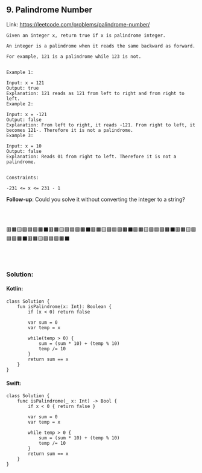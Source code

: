 ## 9. Palindrome Number

  Link: https://leetcode.com/problems/palindrome-number/
  
    Given an integer x, return true if x is palindrome integer.

    An integer is a palindrome when it reads the same backward as forward.

    For example, 121 is a palindrome while 123 is not.


    Example 1:

    Input: x = 121
    Output: true
    Explanation: 121 reads as 121 from left to right and from right to left.
    Example 2:

    Input: x = -121
    Output: false
    Explanation: From left to right, it reads -121. From right to left, it becomes 121-. Therefore it is not a palindrome.
    Example 3:

    Input: x = 10
    Output: false
    Explanation: Reads 01 from right to left. Therefore it is not a palindrome.


    Constraints:

    -231 <= x <= 231 - 1
 

  **Follow-up**: Could you solve it without converting the integer to a string?
  
 
\
&nbsp;

🟥🟧🟨🟩🟦🟪🟫⬛🟥🟧🟨🟩🟦🟪🟫⬛🟥🟧🟨🟩🟦🟪🟫⬛🟥🟧🟨🟩🟦🟪🟫⬛🟥🟧🟨🟩🟦🟪🟫⬛🟥🟧🟨🟩🟦🟪🟫⬛

\
&nbsp;

### Solution:
#### Kotlin:
    class Solution {
        fun isPalindrome(x: Int): Boolean {
            if (x < 0) return false

            var sum = 0
            var temp = x

            while(temp > 0) {
                sum = (sum * 10) + (temp % 10)
                temp /= 10
            }
            return sum == x
        }
    }


#### Swift: 
    class Solution {
        func isPalindrome(_ x: Int) -> Bool {
            if x < 0 { return false }

            var sum = 0
            var temp = x

            while temp > 0 {
                sum = (sum * 10) + (temp % 10)
                temp /= 10
            }
            return sum == x
        }
    }
